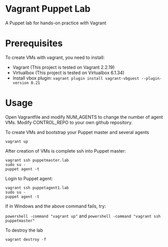 # Vagrant Puppet Lab

A Puppet lab for hands-on practice with Vagrant

# Prerequisites

To create VMs with vagrant, you need to install:
- Vagrant (This project is tested on Vagrant 2.2.19)
- Virtualbox (This project is tested on Virtualbox 6.1.34)
- Install vbox plugin: `vagrant plugin install vagrant-vbguest --plugin-version 0.21`

# Usage

Open Vagrantfile and modify NUM_AGENTS to change the number of agent VMs. Modify 
CONTROL_REPO to your own github repository.

To create VMs and bootstrap your Puppet master and several agents

`vagrant up`

After creation of VMs is complete ssh into Puppet master:

```
vagrant ssh puppetmaster.lab
sudo su -
puppet agent -t
```

Login to Puppet agent:
```
vagrant ssh puppetagent1.lab
sudo su -
puppet agent -t
```



If in Windows and the above command fails, try:

`powershell -command "vagrant up"` and `powershell -command "vagrant ssh puppetmaster"`


To destroy the lab

`vagrant destroy -f`